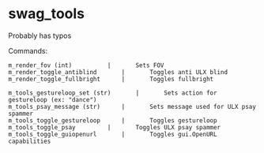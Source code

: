 # swag_tools

Probably has typos

Commands:

	m_render_fov (int)			|		Sets FOV
	m_render_toggle_antiblind		|		Toggles anti ULX blind
	m_render_toggle_fullbright		|		Toggles fullbright
	
	m_tools_gestureloop_set (str)		|		Sets action for gestureloop (ex: "dance")
	m_tools_psay_message (str)		|		Sets message used for ULX psay spammer
	m_tools_toggle_gestureloop		|		Toggles gestureloop
	m_tools_toggle_psay			|		Toggles ULX psay spammer
	m_tools_toggle_guiopenurl		|		Toggles gui.OpenURL capabilities
